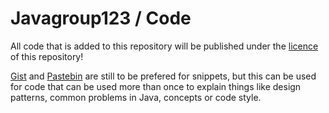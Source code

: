 # Javagroup123 / Code

All code that is added to this repository will be published under the [licence](../LICENSE) of this repository!

[Gist](https://gist.github.com/) and [Pastebin](http://pastebin.com/) are still to be prefered for snippets, but this can be used for code that can be used more than once to explain things like design patterns, common problems in Java, concepts or code style.


